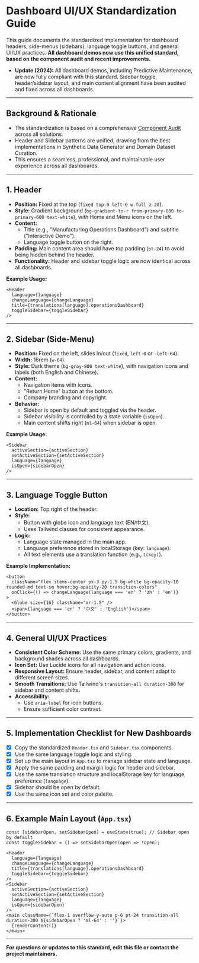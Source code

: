 # Dashboard UI/UX Standardization Guide

This guide documents the standardized implementation for dashboard headers, side-menus (sidebars), language toggle buttons, and general UI/UX practices. **All dashboard demos now use this unified standard, based on the component audit and recent improvements.**

- **Update (2024):** All dashboard demos, including Predictive Maintenance, are now fully compliant with this standard. Sidebar toggle, header/sidebar layout, and main content alignment have been audited and fixed across all dashboards.

---

## Background & Rationale
- The standardization is based on a comprehensive [Component Audit](../improvements/component-audit.md) across all solutions.
- Header and Sidebar patterns are unified, drawing from the best implementations in Synthetic Data Generator and Domain Dataset Curation.
- This ensures a seamless, professional, and maintainable user experience across all dashboards.

---

## 1. Header
- **Position:** Fixed at the top (`fixed top-0 left-0 w-full z-20`).
- **Style:** Gradient background (`bg-gradient-to-r from-primary-800 to-primary-600 text-white`), with Home and Menu icons on the left.
- **Content:**
  - Title (e.g., "Manufacturing Operations Dashboard") and subtitle ("Interactive Demo").
  - Language toggle button on the right.
- **Padding:** Main content area should have top padding (`pt-24`) to avoid being hidden behind the header.
- **Functionality:** Header and sidebar toggle logic are now identical across all dashboards.

**Example Usage:**
```tsx
<Header 
  language={language} 
  changeLanguage={changeLanguage} 
  title={translations[language].operationsDashboard} 
  toggleSidebar={toggleSidebar}
/>
```

---

## 2. Sidebar (Side-Menu)
- **Position:** Fixed on the left, slides in/out (`fixed`, `left-0` or `-left-64`).
- **Width:** 16rem (`w-64`).
- **Style:** Dark theme (`bg-gray-800 text-white`), with navigation icons and labels (both English and Chinese).
- **Content:**
  - Navigation items with icons.
  - "Return Home" button at the bottom.
  - Company branding and copyright.
- **Behavior:**
  - Sidebar is open by default and toggled via the header.
  - Sidebar visibility is controlled by a state variable (`isOpen`).
  - Main content shifts right (`ml-64`) when sidebar is open.

**Example Usage:**
```tsx
<Sidebar 
  activeSection={activeSection}
  setActiveSection={setActiveSection}
  language={language}
  isOpen={sidebarOpen}
/>
```

---

## 3. Language Toggle Button
- **Location:** Top right of the header.
- **Style:**
  - Button with globe icon and language text (EN/中文).
  - Uses Tailwind classes for consistent appearance.
- **Logic:**
  - Language state managed in the main app.
  - Language preference stored in localStorage (key: `language`).
  - All text elements use a translation function (e.g., `t(key)`).

**Example Implementation:**
```tsx
<button 
  className="flex items-center px-3 py-1.5 bg-white bg-opacity-10 rounded-md text-sm hover:bg-opacity-20 transition-colors"
  onClick={() => changeLanguage(language === 'en' ? 'zh' : 'en')}
>
  <Globe size={16} className="mr-1.5" />
  <span>{language === 'en' ? '中文' : 'English'}</span>
</button>
```

---

## 4. General UI/UX Practices
- **Consistent Color Scheme:** Use the same primary colors, gradients, and background shades across all dashboards.
- **Icon Set:** Use Lucide icons for all navigation and action icons.
- **Responsive Layout:** Ensure header, sidebar, and content adapt to different screen sizes.
- **Smooth Transitions:** Use Tailwind's `transition-all duration-300` for sidebar and content shifts.
- **Accessibility:**
  - Use `aria-label` for icon buttons.
  - Ensure sufficient color contrast.

---

## 5. Implementation Checklist for New Dashboards
- [x] Copy the standardized `Header.tsx` and `Sidebar.tsx` components.
- [x] Use the same language toggle logic and styling.
- [x] Set up the main layout in `App.tsx` to manage sidebar state and language.
- [x] Apply the same padding and margin logic for header and sidebar.
- [x] Use the same translation structure and localStorage key for language preference (`language`).
- [x] Sidebar should be open by default.
- [x] Use the same icon set and color palette.

---

## 6. Example Main Layout (`App.tsx`)
```tsx
const [sidebarOpen, setSidebarOpen] = useState(true); // Sidebar open by default
const toggleSidebar = () => setSidebarOpen(open => !open);

<Header 
  language={language} 
  changeLanguage={changeLanguage} 
  title={translations[language].operationsDashboard} 
  toggleSidebar={toggleSidebar}
/>
<Sidebar 
  activeSection={activeSection}
  setActiveSection={setActiveSection}
  language={language}
  isOpen={sidebarOpen}
/>
<main className={`flex-1 overflow-y-auto p-6 pt-24 transition-all duration-300 ${sidebarOpen ? 'ml-64' : ''}`}>
  {renderContent()}
</main>
```

---

**For questions or updates to this standard, edit this file or contact the project maintainers.** 